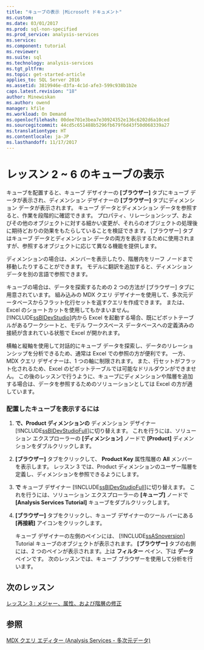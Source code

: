 ```yaml
---
title: "キューブの表示 |Microsoft ドキュメント"
ms.custom: 
ms.date: 03/01/2017
ms.prod: sql-non-specified
ms.prod_service: analysis-services
ms.service: 
ms.component: tutorial
ms.reviewer: 
ms.suite: sql
ms.technology: analysis-services
ms.tgt_pltfrm: 
ms.topic: get-started-article
applies_to: SQL Server 2016
ms.assetid: 3819946e-d3fa-4c1d-afe3-599c938b1b2e
caps.latest.revision: "18"
author: Minewiskan
ms.author: owend
manager: kfile
ms.workload: On Demand
ms.openlocfilehash: 00dee701e3bea7e30924352e136c6202d6a10ced
ms.sourcegitcommit: 44cd5c651488b5296fb679f6d43f50d068339a27
ms.translationtype: HT
ms.contentlocale: ja-JP
ms.lasthandoff: 11/17/2017
---
```

# <a name="lesson-2-6---browsing-the-cube"></a>レッスン 2 ~ 6 のキューブの表示
キューブを配置すると、キューブ デザイナーの **[ブラウザー]** タブにキューブ データが表示され、ディメンション デザイナーの **[ブラウザー]** タブにディメンション データが表示されます。 キューブ データとディメンション データを参照すると、作業を段階的に確認できます。 プロパティ、リレーションシップ、およびその他のオブジェクトに対する細かい変更が、それらのオブジェクトの処理後に期待どおりの効果をもたらしていることを検証できます。 [ブラウザー] タブはキューブ データとディメンション データの両方を表示するために使用されますが、参照するオブジェクトに応じて異なる機能を提供します。  
  
ディメンションの場合は、メンバーを表示したり、階層内をリーフ ノードまで移動したりすることができます。 モデルに翻訳を追加すると、ディメンション データを別の言語で参照できます。  
  
キューブの場合は、データを探索するための 2 つの方法が [ブラウザー] タブに用意されています。 組み込みの MDX クエリ デザイナーを使用して、多次元データベースからフラット化行セットを返すクエリを作成できます。 または、Excel のショートカットを使用してもかまいません。 [!INCLUDE[ssBIDevStudio](../includes/ssbidevstudio-md.md)]内から Excel を起動する場合、既にピボットテーブルがあるワークシートと、モデル ワークスペース データベースへの定義済みの接続が含まれている状態で Excel が開かれます。  
  
横軸と縦軸を使用して対話的にキューブ データを探索し、データのリレーションシップを分析できるため、通常は Excel での参照の方が便利です。 一方、MDX クエリ デザイナーは、1 つの軸に制限されます。 また、行セットがフラット化されるため、Excel のピボットテーブルでは可能なドリルダウンができません。 この後のレッスンで行うように、キューブにディメンションや階層を追加する場合は、データを参照するためのソリューションとしては Excel の方が適しています。  
  
### <a name="to-browse-the-deployed-cube"></a>配置したキューブを表示するには  
  
1.  **で、Product ディメンションの** ディメンション デザイナー [!INCLUDE[ssBIDevStudioFull](../includes/ssbidevstudiofull-md.md)]に切り替えます。 これを行うには、ソリューション エクスプローラーの **[ディメンション]** ノードで **[Product]** ディメンションをダブルクリックします。  
  
2.  **[ブラウザー]** タブをクリックして、 **Product Key** 属性階層の **All** メンバーを表示します。 レッスン 3 では、Product ディメンションのユーザー階層を定義し、ディメンションを参照できるようにします。  
  
3.  **で** キューブ デザイナー [!INCLUDE[ssBIDevStudioFull](../includes/ssbidevstudiofull-md.md)]に切り替えます。 これを行うには、ソリューション エクスプローラーの **[キューブ]** ノードで **[Analysis Services Tutorial]** キューブをダブルクリックします。  
  
4.  **[ブラウザー]** タブをクリックし、キューブ デザイナーのツール バーにある **[再接続]** アイコンをクリックします。  
  
    キューブ デザイナーの左側のペインには、 [!INCLUDE[ssASnoversion](../includes/ssasnoversion-md.md)] Tutorial キューブのオブジェクトが表示されます。 **[ブラウザー]** タブの右側には、2 つのペインが表示されます。上は **フィルター** ペイン、下は **データ** ペインです。 次のレッスンでは、キューブ ブラウザーを使用して分析を行います。  
  
## <a name="next-lesson"></a>次のレッスン  
[レッスン 3 : メジャー、属性、および階層の修正](../analysis-services/lesson-3-modifying-measures-attributes-and-hierarchies.md)  
  
## <a name="see-also"></a>参照  
[MDX クエリ エディター &#40;Analysis Services - 多次元データ&#41;](http://msdn.microsoft.com/library/777f2c23-1c1c-4b72-9d19-48a4866551f8)  
  
  
  
